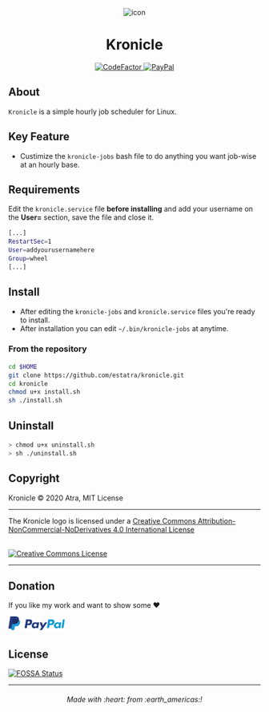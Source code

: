 <p align="center">
    <img src="https://raw.githubusercontent.com/estatra/kronicle/master/kronicle.png"
    alt="icon"/>
</p>

<h1 align="center">
    Kronicle
</h1>

<p align="center">
  <a href="https://www.codefactor.io/repository/github/estatra/kronicle/">
    <img src="https://www.codefactor.io/repository/github/estatra/kronicle/badge" alt="CodeFactor">
  </a>
  <a href="https://www.paypal.com/cgi-bin/webscr?cmd=_s-xclick&hosted_button_id=Y79WNXRNJCHB4&source=url">
    <img alt="PayPal" src="https://img.shields.io/badge/PayPal-Donate-brightgreen?style=flat-square">
  </a>
</p>

## About

`Kronicle` is a simple hourly job scheduler for Linux.

## Key Feature
- Custimize the `kronicle-jobs` bash file to do anything you want job-wise at an hourly base.

## Requirements
Edit the `kronicle.service` file **before installing** and add your username on the **User=** section, save the file and close it.

```bash
[...]
RestartSec=1
User=addyourusernamehere
Group=wheel
[...]
```

## Install
- After editing the `kronicle-jobs` and `kronicle.service` files you're ready to install.
- After installation you can edit `~/.bin/kronicle-jobs` at anytime.

### From the repository
```bash
cd $HOME
git clone https://github.com/estatra/kronicle.git
cd kronicle
chmod u+x install.sh
sh ./install.sh
```

## Uninstall

```bash
> chmod u+x uninstall.sh
> sh ./uninstall.sh
```

## Copyright

Kronicle © 2020 Atra, MIT License

---

<div>
The Kronicle logo is licensed under a <a rel="license" href="http://creativecommons.org/licenses/by-nc-nd/4.0/">Creative Commons Attribution-NonCommercial-NoDerivatives 4.0 International License</a>

<br/><a rel="license" href="http://creativecommons.org/licenses/by-nc-nd/4.0/"><img alt="Creative Commons License" style="border-width:0" src="https://licensebuttons.net/l/by-nc-nd/4.0/88x31.png" /></a>
</div>

---
## Donation
If you like my work and want to show some :heart:

[<img height="30" src="paypal-donate.png" alt="PayPal"/>](https://www.paypal.com/cgi-bin/webscr?cmd=_s-xclick&hosted_button_id=Y79WNXRNJCHB4&source=url)

## License
[![FOSSA Status](https://app.fossa.com/api/projects/git%2Bgithub.com%2Festatra%2Fkronicle.svg?type=large)](https://app.fossa.com/projects/git%2Bgithub.com%2Festatra%2Fkronicle?ref=badge_large)

---

<h6 align="center">
  Made with :heart: from :earth_americas:!
</h6>

